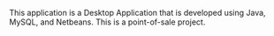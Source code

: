 This application is a Desktop Application that is developed using Java, MySQL, and Netbeans. This is a point-of-sale project.
